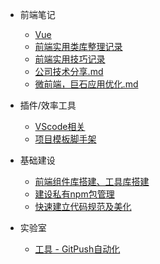 <!--
 * @Author: ShawnPhang
 * @Date: 2021-07-22 11:09:52
 * @Description: 目录文件
 * @LastEditors: ShawnPhang
 * @LastEditTime: 2022-05-17 11:20:27
 * @site: book.palxp.com / blog.palxp.com
-->

* 前端笔记
    * [Vue](articles/notes-record/vue.md)
    * [前端实用类库整理记录](articles/notes-record/实用类库.md)
    * [前端实用技巧记录](articles/notes-record/实用技巧.md)
    * [公司技术分享.md](articles/notes-record/技术分享.md)
    * [微前端，巨石应用优化.md](articles/notes-record/微前端.md)

* 插件/效率工具
    * [VScode相关](articles/plugins/vscode/vscode-plugins.md)
    * [项目模板脚手架](articles/plugins/tsn-cli.md)

* 基础建设
    * [前端组件库搭建、工具库搭建](articles/base/build-library.md)
    * [建设私有npm包管理](articles/base/npm.md)
    * [快速建立代码规范及美化](articles/plugins/norm.md)

* 实验室
    * [工具 - GitPush自动化](articles/plugins/gp-cli.md)
